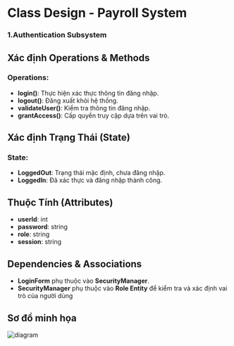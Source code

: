 
# Class Design - Payroll System  
### 1.Authentication Subsystem
## Xác định Operations & Methods  

### Operations:  
- **login()**: Thực hiện xác thực thông tin đăng nhập.  
- **logout()**: Đăng xuất khỏi hệ thống.  
- **validateUser()**: Kiểm tra thông tin đăng nhập.  
- **grantAccess()**: Cấp quyền truy cập dựa trên vai trò.  

## Xác định Trạng Thái (State)  

### State:  
- **LoggedOut**: Trạng thái mặc định, chưa đăng nhập.  
- **LoggedIn**: Đã xác thực và đăng nhập thành công.  

## Thuộc Tính (Attributes)  
- **userId**: int  
- **password**: string  
- **role**: string  
- **session**: string  

## Dependencies & Associations  
- **LoginForm** phụ thuộc vào **SecurityManager**.  
- **SecurityManager** phụ thuộc vào **Role Entity** để kiểm tra và xác định vai trò của người dùng
## Sơ đồ minh họa

![diagram](https://www.planttext.com/api/plantuml/png/R95DJiD038NtSmghgxB81R90HVn8IC2YbTYxYHKi9ZFLs8CK8Kx6WYDn1PmqefF2B9_ztcTxlZ-_DgAODFSUhhA-K51kK3c6NTxB84gzSmTiNh4ZM2qxuBTb1UyEx3KUHU0XTXpkOkfdzVWu7B9U9sh70FIolfYA7wvmxgZ9YNLun62yLFWho4BflgqjHmkLfPY9hBoFqHE60lo6dbihJcFzHzsQuzOIT5W0ayb_WQFwX3tL89euT0N8ihWBOzgIShf7LLsUxrYR4DhvQ723YfFd_1AZypHd3S_pKiVfdP4s5cE_w7u0003__mC0)
  
